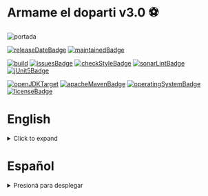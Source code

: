 # Armame el doparti v3.0 ⚽

![portada](./src/main/res/img/readme/cover.png)

[![releaseDateBadge](https://img.shields.io/badge/release%20date-tbd-yellow)]()
[![maintainedBadge](https://img.shields.io/badge/maintained-yes-brightgreen)]()

[![build](https://github.com/akmsw/armame-el-doparti/actions/workflows/maven.yml/badge.svg?branch=develop-v3.0)](https://github.com/akmsw/armame-el-doparti/actions/workflows/maven.yml)
[![issuesBadge](https://img.shields.io/github/issues/akmsw/armame-el-doparti.svg?logo=github)](https://github.com/akmsw/armame-el-doparti/issues)
[![checkStyleBadge](https://img.shields.io/badge/checkstyle10.3.1-passing-brightgreen)](https://checkstyle.sourceforge.io/)
[![sonarLintBadge](https://img.shields.io/badge/sonarlint-passing-brightgreen?logo=sonarlint)](https://www.sonarlint.org/)
[![jUnit5Badge](https://img.shields.io/badge/junit5-passing-brightgreen?logo=junit5)](https://junit.org/junit5/)

[![openJDKTarget](https://img.shields.io/badge/jdk-11%2B-red?logo=openjdk)](https://openjdk.org/projects/jdk/11/)
[![apacheMavenBadge](https://img.shields.io/badge/apache-maven-orange?logo=apachemaven)](https://maven.apache.org/)
[![operatingSystemBadge](https://img.shields.io/badge/os-cross--platform-blueviolet?logo=windows-terminal)](https://en.wikipedia.org/wiki/Cross-platform_software)
[![licenseBadge](https://img.shields.io/badge/gpl-3.0-blue?logo=gnu)](https://www.gnu.org/licenses/gpl-3.0.en.html)

# English
<details>
  <summary>Click to expand</summary>

  ## 👉 Notice
  At the moment, this program's language is only ***spanish***.\
  Maybe in a future version I'll add a language-change button. Sorry about that.\
  However, you can read the documentation and use the program anyway!

  ## 📜 Index
  - [What is it?](https://github.com/akmsw/armame-el-doparti#-what-is-it)
  - [Requirements](https://github.com/akmsw/armame-el-doparti#-requirements)
    - [Java](https://github.com/akmsw/armame-el-doparti#-java)
      - [Minimum version](https://github.com/akmsw/armame-el-doparti#minimum-version)
      - [Recommended version](https://github.com/akmsw/armame-el-doparti#recommended-version)
  - [Download](https://github.com/akmsw/armame-el-doparti#-download)
  - [Installing & running](https://github.com/akmsw/armame-el-doparti#%EF%B8%8F-installing--running)
  - [How to use it?](https://github.com/akmsw/armame-el-doparti#-how-to-use-it)
  - [New features](https://github.com/akmsw/armame-el-doparti#-new-features)
    - [Players anchoring](https://github.com/akmsw/armame-el-doparti#-players-anchoring)
  - [Improvements](https://github.com/akmsw/armame-el-doparti#-improvements)
  - [Troubleshooting](https://github.com/akmsw/armame-el-doparti#%EF%B8%8F-troubleshooting)
    - [On Linux](https://github.com/akmsw/armame-el-doparti#-on-linux)
  - [Issues & suggestions](https://github.com/akmsw/armame-el-doparti#%EF%B8%8F-issues--suggestions)
  - [Screenshots](https://github.com/akmsw/armame-el-doparti#-screenshots)

  ## 🔎 What is it?
  Completely developed in Java and fully refactored, the new version of this program offers a fast and intuitive way to generate teams for soccer matches with 7 players per team, distributed either randomly or based on their skill.\
  It offers the possibility of "anchoring" two or more players to each other, thus guaranteeing that they will remain on the same team regardless of the chosen distribution method.

  ## 📦 Requirements
  ### ☕ Java
  - #### Minimum version
      🟡 [Java 11](https://www.oracle.com/ar/java/technologies/javase/jdk11-archive-downloads.html)
  - #### Recommended version
      🟢 [Java 17](https://www.oracle.com/java/technologies/javase/jdk17-archive-downloads.html) *(or newer)*

  ## 📥 Download
  The latest stable version of the program is available for download in the [releases](https://github.com/akmsw/armame-el-doparti/releases) section.

  ## ▶️ Installing & running
  Beyond the listed requirements, no further installation is needed to run this program.\
  Once the file with the ***.jar*** extension has been downloaded, and regardless of the operating system you use, you can go to the folder where it is located and open it with a simple *double click*.\
  In case you are on Linux and the program does not open, see the [troubleshooting on Linux](https://github.com/akmsw/armame-el-doparti#-on-linux) section.\
  Another way to run this program is to open a terminal inside the file's containing folder and run the command:
  ```bash
  java -jar file_name.jar
  ```

  ## 📝 How to use it?
  The user will be able to generate their teams by entering the names of the players to be drawn in each position.\
  The standard team formation is:
  - **Central defenders**: 1
  - **Lateral defenders**: 2
  - **Midfielders**: 2
  - **Forwards**: 1
  - **Goalkeepers**: 1

  Once the names of all the players to distribute in each position for both teams have been entered, it will be possible to select whether to distribute them randomly, or based on their skill.\
  If the second option is chosen, the user will be prompted for a skill number from 1 ***(bad player)*** to 5 ***(excellent player)*** for each player.\
  Finally, the teams will be assembled in the most fair way possible.\
  If the players are distributed based on their skill, the optimal distribution will be unique. If you decide to distribute them randomly, you can redistribute them as many times as you want.

  ## ⭐ New features
  ### 🔗 Players anchoring
  The objective of this feature is to indicate that at least two players selected by the user must belong to the same team regardless of the distribution chosen. The maximum possible number of players to pin to the same team is 6, thus guaranteeing that there are always at least two players left unpinned in order to make a distribution.\
  For this, a checkbox labeled "*Anclar jugadores*" is provided in the names input window. If the user checks this checkbox, after selecting the player distribution method, a window will be presented in which there will be all the entered players names and their respective checkbox. Players whose checkbox is checked will be pinned to the same team.\
  It will not be possible to anchor all players of the same type to the same team (i.e., if all midfielders are anchored for the same team, the other team will not have midfielders and this is not possible). The same goes for anchoring more than half of the registered players for a particular position to the same team.

  ## ✅ Improvements
  - Much more comfortable, intuitive and nicer GUI than in previous versions.
  - Major GUI bugs fix.
  - More efficient algorithms for players distribution were implemented.
  - Non-vital classes and methods were dropped, significantly improving abstraction, code modularization, maintainability, and program execution speed.
  - Implementation of regular expressions to lighten tasks.
  - Important refactoring changes.

  ## 🛠️ Troubleshooting
  ### 🐧 On Linux
  - If the ***.jar*** file does not run when you double-click it, follow the steps below:
    - Right click on the downloaded file
    - Go to properties
    - Open with...
    - In the custom command input field, enter: `java -jar`
    - Set as default option for execution of .jar files

  ## ⚠️ Issues & suggestions
  If the program has an error that must be reported to fix it, if you have thought of any new functionality to add to the program, or if you think that something could be modified, the [issues](https://github.com/akmsw/armame-el-doparti/issues) section is open for you to make these reports and/or suggestions. A GitHub account is required to open a new issue in the repository. In order to work on it as quickly as possible, I provide you with some templates for each case where I ask you for all the information that will be useful to me.

  ## 📸 Screenshots
  ![main_menu_window](./src/main/res/img/readme/ss1.png)\
  *Main menu window*

  ![help_window](./src/main/res/img/readme/ss2.png)\
  *Help window*

  ![names_input_window](./src/main/res/img/readme/ss3.png)\
  *Names input window*

  ![anchorages_window](./src/main/res/img/readme/ss4.png)\
  *Anchorages window*

  ![skills_window](./src/main/res/img/readme/ss5.png)\
  *Skill points input window*

  ![results_window_1](./src/main/res/img/readme/ss6.png)\
  *Random distribution without anchorages*

  ![results_window_2](./src/main/res/img/readme/ss7.png)\
  *Random distribution with three anchorages*

  ![results_window_3](./src/main/res/img/readme/ss8.png)\
  *By-skill distribution without anchorages*

</details>

# Español
<details>
  <summary>Presioná para desplegar</summary>

  ## 📜 Índice
  - [¿Qué es?](https://github.com/akmsw/armame-el-doparti#-qu%C3%A9-es)
  - [Requisitos](https://github.com/akmsw/armame-el-doparti#-requisitos)
    - [Java](https://github.com/akmsw/armame-el-doparti#-java)
      - [Versión mínima](https://github.com/akmsw/armame-el-doparti#versi%C3%B3n-m%C3%ADnima)
      - [Versión recomendada](https://github.com/akmsw/armame-el-doparti#versi%C3%B3n-recomendada)
  - [Descarga](https://github.com/akmsw/armame-el-doparti#-descarga)
  - [Instalación y ejecución](https://github.com/akmsw/armame-el-doparti#%EF%B8%8F-instalaci%C3%B3n-y-ejecuci%C3%B3n)
  - [¿Cómo se usa?](https://github.com/akmsw/armame-el-doparti#-c%C3%B3mo-se-usa)
  - [Nuevas funcionalidades](https://github.com/akmsw/armame-el-doparti#-nuevas-funcionalidades)
    - [Anclaje de jugadores](https://github.com/akmsw/armame-el-doparti#-anclaje-de-jugadores)
  - [Mejoras](https://github.com/akmsw/armame-el-doparti#-mejoras)
  - [Solución a problemas frecuentes](https://github.com/akmsw/armame-el-doparti#%EF%B8%8F-soluci%C3%B3n-de-problemas-comunes)
    - [En Linux](https://github.com/akmsw/armame-el-doparti#-en-linux)
  - [Reportes y sugerencias](https://github.com/akmsw/armame-el-doparti#%EF%B8%8F-reportes-y-sugerencias)
  - [Capturas de pantalla](https://github.com/akmsw/armame-el-doparti#-capturas-de-pantalla)

  ## 🔎 ¿Qué es?
  Desarrollado completamente en Java y refactorizado en su totalidad, la nueva versión de este programa ofrece una rápida e intuitiva manera de generar equipos para partidos de fútbol 7, ya sea con distribución aleatoria de jugadores o basada en puntuaciones.\
  Se ofrece la posibilidad de "anclar" dos o más jugadores entre sí, garantizando de esta forma que queden en el mismo equipo sin importar el método de distribución elegido.

  ## 📦 Requisitos
  ### ☕ Java
  - #### Versión mínima
      🟡 [Java 11](https://www.oracle.com/ar/java/technologies/javase/jdk11-archive-downloads.html)
  - #### Versión recomendada
      🟢 [Java 17](https://www.oracle.com/java/technologies/javase/jdk17-archive-downloads.html) *(o más reciente)*

  ## 📥 Descarga
  La versión estable más reciente del programa se encuentra disponible para descargar en la sección [releases](https://github.com/akmsw/armame-el-doparti/releases) de este proyecto.

  ## ▶️ Instalación y ejecución
  Más allá de los requisitos listados, no hace falta ninguna instalación para correr este programa.\
  Una vez descargado el archivo con extensión ***.jar***, e independientemente del sistema operativo que uses, podés dirigirte a la carpeta donde está situado y abrirlo con un simple *doble click*. En caso de estar en Linux y que el programa no se abra, revisá la sección de [solución a problemas frecuentes en linux](https://github.com/akmsw/armame-el-doparti#-en-linux).\
  Una alternativa es abrir una terminal dentro de la carpeta contenedora del archivo y ejecutar el comando:
  ```bash
  java -jar nombre_del_archivo.jar
  ```

  ## 📝 ¿Cómo se usa?
  Primero vas a tener que ingresar los nombres de los jugadores a sortear en cada posición.\
  La distribución estándar de jugadores por equipo es:
  - **Defensores centrales**: 1
  - **Defensores laterales**: 2
  - **Mediocampistas**: 2
  - **Delanteros**: 1
  - **Arqueros**: 1

  Una vez ingresados los nombres de todos los jugadores a repartir en cada posición para ambos equipos, vas a poder seleccionar si distribuirlos de manera aleatoria o en base a una puntuación.\
  Si elegís la segunda opción, vas a tener que ingresar una puntuación de 1 ***(mal jugador)*** a 5 ***(excelente jugador)*** para cada uno.\
  Finalmente, los equipos se van a armar de la manera más equitativa posible.\
  Si los jugadores se reparten en base a sus puntuaciones, la distribución óptima va a ser única. Si se los reparte de manera aleatoria, vas a poder redistribuirlos tantas veces como quieras.

  ## ⭐ Nuevas funcionalidades
  ### 🔗 Anclaje de jugadores
  El objetivo de esta funcionalidad es la de indicarle al programa que al menos dos jugadores seleccionados por el usuario tienen que estar en el mismo equipo sin importar la distribución que se elija para el resto. El número máximo posible de jugadores a anclar a un mismo equipo es de 6, garantizando así que siempre queden al menos dos jugadores sin anclar para poder realizar alguna distribución.\
  Para esto, hay una casilla rotulada con el texto "*Anclar jugadores*" en la ventana de ingreso de nombres. Si tildás esta casilla, luego de seleccionar el método de distribución de jugadores, vas a ver una ventana con una lista con todos los nombres ingresados, cada uno con una casilla similar asignada. Los jugadores cuya casilla esté tildada van a ser anclados al mismo equipo.\
  No se pueden anclar a un mismo equipo todos los jugadores de un mismo tipo (por ejemplo, si se anclan todos los mediocampistas para un mismo equipo, el otro equipo no va a tener mediocampistas y esto no es posible). Lo mismo sucede con anclar a un mismo equipo más de la mitad de jugadores registrados para una posición particular.

  ## ✅ Mejoras
  - GUI mucho más cómoda, intuitiva y agradable que en versiones anteriores.
  - Arreglo de importantes bugs de la GUI.
  - Se implementaron algoritmos más eficientes para las distribuciones.
  - Se prescindió de clases y métodos que no eran vitales, mejorando significativamente la abstracción, la modularización del código, su mantenibilidad y la velocidad de ejecución del programa.
  - Se implementarion expresiones regulares para alivianar tareas.
  - Importantes cambios de refactorización.

  ## 🛠️ Solución a problemas frecuentes
  ### 🐧 En Linux
  - Si el archivo ***.jar*** no se ejecuta al hacerle doble click, hacé esto:
    - Click derecho sobre el archivo descargado
    - Propiedades
    - Abrir con...
    - En el campo de ingreso de comando personalizado, poné: `java -jar`
    - Seleccionalo como opción predeterminada para la ejecución de archivos .jar

  ## ⚠️ Reportes y sugerencias
  Si el programa presenta algún error que debería ser reportado para arreglarlo, si se te ocurrió alguna nueva funcionalidad para agregar al programa, o si opinás que algo podría ser modificado, la sección de [issues](https://github.com/akmsw/armame-el-doparti/issues) está abierta para que hagas estos reportes y/o sugerencias. Es necesario tener una cuenta en GitHub para abrir un nuevo reporte en el repositorio. Para poder trabajar en eso lo más rápidamente posible, te proveo unas plantillas para cada caso donde te pido toda la información que necesito.

  ## 📸 Capturas de pantalla
  ![ventana_principal](./src/main/res/img/readme/ss1.png)\
  *Menú principal*

  ![ventana_ayuda](./src/main/res/img/readme/ss2.png)\
  *Ventana de ayuda*

  ![ventana_ingreso_nombres](./src/main/res/img/readme/ss3.png)\
  *Ventana de ingreso de nombres*

  ![ventana_anclajes](./src/main/res/img/readme/ss4.png)\
  *Ventana de anclajes*

  ![ventana_puntuaciones](./src/main/res/img/readme/ss5.png)\
  *Ventana de puntuaciones*

  ![ventana_resultados_1](./src/main/res/img/readme/ss6.png)\
  *Resultado de distribución aleatoria sin anclajes*

  ![ventana_resultados_2](./src/main/res/img/readme/ss7.png)\
  *Resultado de distribución aleatoria con tres anclajes distintos*

  ![ventana_resultados_3](./src/main/res/img/readme/ss8.png)\
  *Resultado de distribución por puntuaciones sin anclajes*
</details>